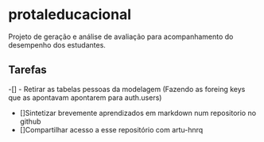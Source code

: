 # protaleducacional
Projeto de geração e análise de avaliação para acompanhamento do desempenho dos estudantes. 
 ## Tarefas
 -[] - Retirar as tabelas pessoas da modelagem (Fazendo as foreing keys que as apontavam apontarem para auth.users)
- []Sintetizar brevemente aprendizados em markdown num repositorio no github
- []Compartilhar acesso a esse repositório com artu-hnrq
